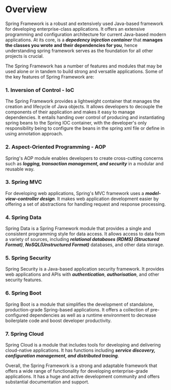# Overview

Spring Framework is a robust and extensively used Java-based framework for developing enterprise-class applications. It offers an extensive programming and configuration architecture for current Java-based modern applications. At its core, is a **_depedency injection container_** that **manages the classes you wrote and their dependencies for you**, hence understanding spring framework serves as the foundation for all other projects is crucial.

The Spring Framework has a number of features and modules that may be used alone or in tandem to build strong and versatile applications. Some of the key features of Spring Framework are:

### 1. Inversion of Control - IoC
The Spring Framework provides a lightweight container that manages the creation and lifecycle of Java objects. It allows developers to decouple the components of their application and makes it easy to manage dependencies.
It entails handing over control of producing and instantiating spring beans to the Spring IOC container, with the developer's only responsibility being to configure the beans in the spring xml file or define in using annotation approach.

### 2. Aspect-Oriented Programming - AOP
Spring's AOP module enables developers to create cross-cutting concerns such as **_logging, transaction management, and security_** in a modular and reusable way.

### 3. Spring MVC
For developing web applications, Spring's MVC framework uses a **_model-view-controller design_**. It makes web application development easier by offering a set of abstractions for handling request and response processing.

### 4. Spring Data
Spring Data is a Spring Framework module that provides a single and consistent programming style for data access. It allows access to data from a variety of sources, including **_relational databases (RDMS) (Structured Format)_**, **_NoSQL(Unstructured Format)_** databases, and other data storage.

### 5. Spring Security
Spring Security is a Java-based application security framework. It provides web applications and APIs with **_authentication_**, **_authorisation_**, and other security features.

### 6. Spring Boot
Spring Boot is a module that simplifies the development of standalone, production-grade Spring-based applications. It offers a collection of pre-configured dependencies as well as a runtime environment to decrease boilerplate code and boost developer productivity.

### 7. Spring Cloud
Spring Cloud is a module that includes tools for developing and delivering cloud-native applications. It has functions including **_service discovery, configuration management, and distributed tracing_**.


Overall, the Spring Framework is a strong and adaptable framework that offers a wide range of functionality for developing enterprise-grade applications. It has a huge and active development community and offers substantial documentation and support.
